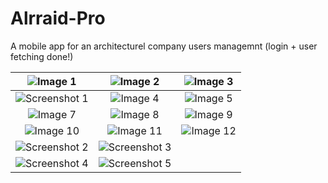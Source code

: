 # Alrraid-Pro

 
A mobile app for an architecturel company users managemnt (login + user fetching done!)

| ![Image 1](https://github.com/user-attachments/assets/b7bef234-ae1f-4cfa-a50d-73976a79abdd) | ![Image 2](https://github.com/user-attachments/assets/49b723db-1a54-4525-9643-2ea42e57633c) | ![Image 3](https://github.com/user-attachments/assets/521fd081-0c7b-407f-ab5e-c177c8d3647c) |
|:--:|:--:|:--:|
|![Screenshot 1](https://github.com/user-attachments/assets/172f97ad-9374-4372-a06d-ff617f400d35) |  ![Image 4](https://github.com/user-attachments/assets/fcb01fb2-e31e-446a-b580-c60c2669bf0b) | ![Image 5](https://github.com/user-attachments/assets/c4964ffb-fecd-4e1e-802d-48065de458be) | ![Image 6](https://github.com/user-attachments/assets/76529a7c-27da-46ad-8f28-8a867145c458) |
| ![Image 7](https://github.com/user-attachments/assets/32f9114e-688d-43a3-9f0f-809568976822) | ![Image 8](https://github.com/user-attachments/assets/07d562cf-df96-4c9f-8cba-0c7414440b4b) | ![Image 9](https://github.com/user-attachments/assets/fbf5ecb6-351a-4727-98e5-8de31a716f85) |
| ![Image 10](https://github.com/user-attachments/assets/a52a2f70-b735-4817-adb3-299c183911de) | ![Image 11](https://github.com/user-attachments/assets/75957fcb-22ed-45b4-8b7c-ceeb1810f31b) | ![Image 12](https://github.com/user-attachments/assets/bff4e9d9-f05f-4339-995e-a43c7a9f588d) |
 | ![Screenshot 2](https://github.com/user-attachments/assets/c3f4c470-aa4f-46da-9e85-d546b17f2ca2) | ![Screenshot 3](https://github.com/user-attachments/assets/635310fb-8218-4c38-8253-7369f4c63ad9) |
| ![Screenshot 4](https://github.com/user-attachments/assets/76a93bc5-d760-46b2-8b0c-12e55eaf5d72) | ![Screenshot 5](https://github.com/user-attachments/assets/cff9ee20-1b79-462e-81b3-65508c36cd16) | |


